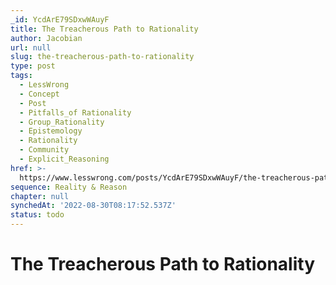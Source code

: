 ```yaml
---
_id: YcdArE79SDxwWAuyF
title: The Treacherous Path to Rationality
author: Jacobian
url: null
slug: the-treacherous-path-to-rationality
type: post
tags:
  - LessWrong
  - Concept
  - Post
  - Pitfalls_of Rationality
  - Group_Rationality
  - Epistemology
  - Rationality
  - Community
  - Explicit_Reasoning
href: >-
  https://www.lesswrong.com/posts/YcdArE79SDxwWAuyF/the-treacherous-path-to-rationality
sequence: Reality & Reason
chapter: null
synchedAt: '2022-08-30T08:17:52.537Z'
status: todo
---
```


# The Treacherous Path to Rationality
